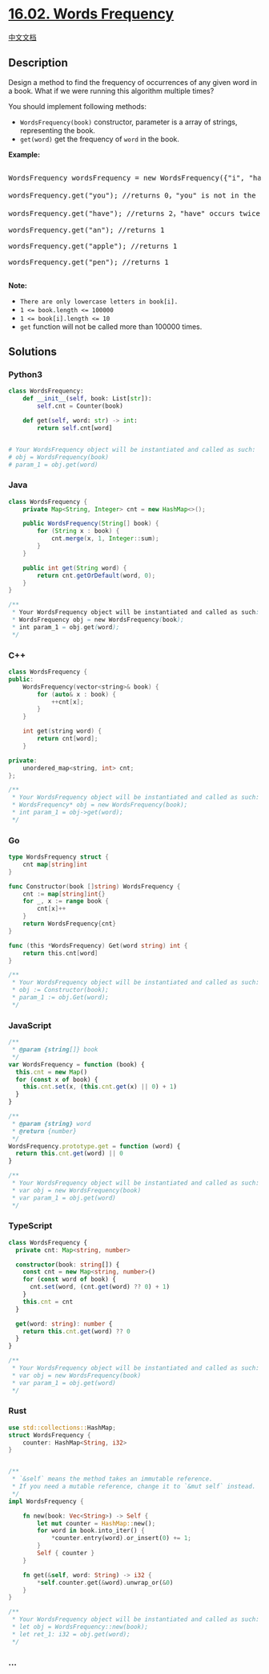 # [16.02. Words Frequency](https://leetcode.cn/problems/words-frequency-lcci)

[中文文档](/lcci/16.02.Words%20Frequency/README.md)

## Description

<p>Design a method to find the frequency of occurrences of any given word in a book. What if we were running this algorithm multiple times?</p>

<p>You should implement following methods:</p>

<ul>
	<li><code>WordsFrequency(book)</code> constructor, parameter is a array of strings, representing the book.</li>
	<li><code>get(word)</code>&nbsp;get the frequency of <code>word</code> in the book.&nbsp;</li>
</ul>

<p><strong>Example: </strong></p>

<pre>

WordsFrequency wordsFrequency = new WordsFrequency({&quot;i&quot;, &quot;have&quot;, &quot;an&quot;, &quot;apple&quot;, &quot;he&quot;, &quot;have&quot;, &quot;a&quot;, &quot;pen&quot;});

wordsFrequency.get(&quot;you&quot;); //returns 0，&quot;you&quot; is not in the book

wordsFrequency.get(&quot;have&quot;); //returns 2，&quot;have&quot; occurs twice in the book

wordsFrequency.get(&quot;an&quot;); //returns 1

wordsFrequency.get(&quot;apple&quot;); //returns 1

wordsFrequency.get(&quot;pen&quot;); //returns 1

</pre>

<p><strong>Note: </strong></p>

<ul>
    <li><code>There are only lowercase letters in book[i].</code></li>
    <li><code>1 &lt;= book.length &lt;= 100000</code></li>
    <li><code>1 &lt;= book[i].length &lt;= 10</code></li>
    <li><code>get</code>&nbsp;function will not be called more than&nbsp;100000 times.</li>
</ul>

## Solutions

<!-- tabs:start -->

### **Python3**

```python
class WordsFrequency:
    def __init__(self, book: List[str]):
        self.cnt = Counter(book)

    def get(self, word: str) -> int:
        return self.cnt[word]


# Your WordsFrequency object will be instantiated and called as such:
# obj = WordsFrequency(book)
# param_1 = obj.get(word)
```

### **Java**

```java
class WordsFrequency {
    private Map<String, Integer> cnt = new HashMap<>();

    public WordsFrequency(String[] book) {
        for (String x : book) {
            cnt.merge(x, 1, Integer::sum);
        }
    }

    public int get(String word) {
        return cnt.getOrDefault(word, 0);
    }
}

/**
 * Your WordsFrequency object will be instantiated and called as such:
 * WordsFrequency obj = new WordsFrequency(book);
 * int param_1 = obj.get(word);
 */
```

### **C++**

```cpp
class WordsFrequency {
public:
    WordsFrequency(vector<string>& book) {
        for (auto& x : book) {
            ++cnt[x];
        }
    }

    int get(string word) {
        return cnt[word];
    }

private:
    unordered_map<string, int> cnt;
};

/**
 * Your WordsFrequency object will be instantiated and called as such:
 * WordsFrequency* obj = new WordsFrequency(book);
 * int param_1 = obj->get(word);
 */
```

### **Go**

```go
type WordsFrequency struct {
	cnt map[string]int
}

func Constructor(book []string) WordsFrequency {
	cnt := map[string]int{}
	for _, x := range book {
		cnt[x]++
	}
	return WordsFrequency{cnt}
}

func (this *WordsFrequency) Get(word string) int {
	return this.cnt[word]
}

/**
 * Your WordsFrequency object will be instantiated and called as such:
 * obj := Constructor(book);
 * param_1 := obj.Get(word);
 */
```

### **JavaScript**

```js
/**
 * @param {string[]} book
 */
var WordsFrequency = function (book) {
  this.cnt = new Map()
  for (const x of book) {
    this.cnt.set(x, (this.cnt.get(x) || 0) + 1)
  }
}

/**
 * @param {string} word
 * @return {number}
 */
WordsFrequency.prototype.get = function (word) {
  return this.cnt.get(word) || 0
}

/**
 * Your WordsFrequency object will be instantiated and called as such:
 * var obj = new WordsFrequency(book)
 * var param_1 = obj.get(word)
 */
```

### **TypeScript**

```ts
class WordsFrequency {
  private cnt: Map<string, number>

  constructor(book: string[]) {
    const cnt = new Map<string, number>()
    for (const word of book) {
      cnt.set(word, (cnt.get(word) ?? 0) + 1)
    }
    this.cnt = cnt
  }

  get(word: string): number {
    return this.cnt.get(word) ?? 0
  }
}

/**
 * Your WordsFrequency object will be instantiated and called as such:
 * var obj = new WordsFrequency(book)
 * var param_1 = obj.get(word)
 */
```

### **Rust**

```rust
use std::collections::HashMap;
struct WordsFrequency {
    counter: HashMap<String, i32>
}


/**
 * `&self` means the method takes an immutable reference.
 * If you need a mutable reference, change it to `&mut self` instead.
 */
impl WordsFrequency {

    fn new(book: Vec<String>) -> Self {
        let mut counter = HashMap::new();
        for word in book.into_iter() {
            *counter.entry(word).or_insert(0) += 1;
        }
        Self { counter }
    }

    fn get(&self, word: String) -> i32 {
        *self.counter.get(&word).unwrap_or(&0)
    }
}

/**
 * Your WordsFrequency object will be instantiated and called as such:
 * let obj = WordsFrequency::new(book);
 * let ret_1: i32 = obj.get(word);
 */
```

### **...**

```

```

<!-- tabs:end -->

